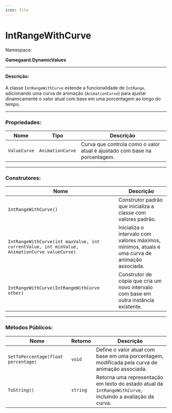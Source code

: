 ```yaml
---
icon: file
---
```


# IntRangeWithCurve

Namespace:

**Gamegaard.DynamicValues**

***

#### Descrição:

A classe `IntRangeWithCurve` estende a funcionalidade de `IntRange`, adicionando uma curva de animação (`AnimationCurve`) para ajustar dinamicamente o valor atual com base em uma porcentagem ao longo do tempo.

***

### Propriedades:

| Nome         | Tipo             | Descrição                                                                 |
| ------------ | ---------------- | ------------------------------------------------------------------------- |
| `ValueCurve` | `AnimationCurve` | Curva que controla como o valor atual é ajustado com base na porcentagem. |

***

### Construtores:

| Nome                                                                                         | Descrição                                                                                      |
| -------------------------------------------------------------------------------------------- | ---------------------------------------------------------------------------------------------- |
| `IntRangeWithCurve()`                                                                        | Construtor padrão que inicializa a classe com valores padrão.                                  |
| `IntRangeWithCurve(int maxValue, int currentValue, int minValue, AnimationCurve valueCurve)` | Inicializa o intervalo com valores máximos, mínimos, atuais e uma curva de animação associada. |
| `IntRangeWithCurve(IntRangeWithCurve other)`                                                 | Construtor de cópia que cria um novo intervalo com base em outra instância existente.          |

***

### Métodos Públicos:

| Nome                                | Retorno  | Descrição                                                                                                  |
| ----------------------------------- | -------- | ---------------------------------------------------------------------------------------------------------- |
| `SetToPercentage(float percentage)` | `void`   | Define o valor atual com base em uma porcentagem, modificada pela curva de animação associada.             |
| `ToString()`                        | `string` | Retorna uma representação em texto do estado atual da `IntRangeWithCurve`, incluindo a avaliação da curva. |
